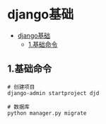 # django基础

<!-- TOC -->

- [django基础](#django%e5%9f%ba%e7%a1%80)
  - [1.基础命令](#1%e5%9f%ba%e7%a1%80%e5%91%bd%e4%bb%a4)

<!-- /TOC -->

## 1.基础命令

```shell
# 创建项目
django-admin startproject djd

# 数据库
python manager.py migrate
```
